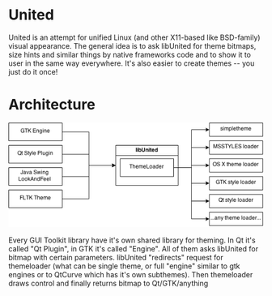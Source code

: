 United
======

United is an attempt for unified Linux (and other X11-based like BSD-family) visual appearance.
The general idea is to ask libUnited for theme bitmaps, size hints and similar things by native frameworks code and to show it to user in the same way everywhere.
It's also easier to create themes -- you just do it once!

Architecture
============

![United Architecture](https://github.com/UnitedTheme/United/raw/master/img/architecture.png "United Architecture")

Every GUI Toolkit library have it's own shared library for theming.
In Qt it's called "Qt Plugin", in GTK it's called "Engine". All of them asks libUnited for bitmap with certain parameters. libUnited "redirects" request for themeloader (what can be single theme, or full "engine" similar to gtk engines or to QtCurve which has it's own subthemes). Then themeloader draws control and finally returns bitmap to Qt/GTK/anything

